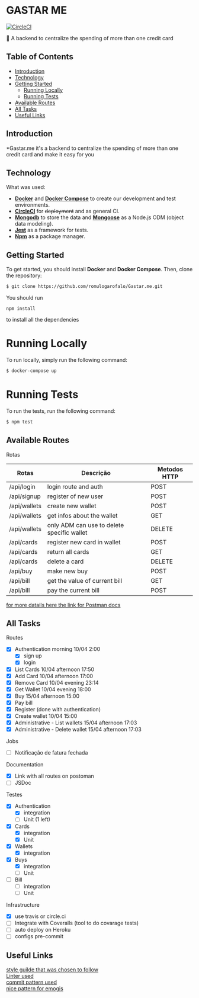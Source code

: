 # GASTAR ME


[![CircleCI](https://circleci.com/gh/romulogarofalo/Gastar.me/tree/master.svg?style=svg)](https://circleci.com/gh/romulogarofalo/Gastar.me/tree/master)

:scroll: A backend to centralize the spending of more than one credit card

## Table of Contents
- [Introduction](#introduction)
- [Technology](#technology)
- [Getting Started](#getting-started)
  - [Running Locally](#running-locally)
  - [Running Tests](#running-tests)
- [Available Routes](#available-routes)
- [All Tasks](#tasks)
- [Useful Links](#useful-links)  
  
## Introduction
*Gastar.me it's a backend to centralize the spending of more than one credit card and make it easy for you

## Technology
What was used:
- **[Docker](https://docs.docker.com)** and **[Docker Compose](https://docs.docker.com/compose/)** to create our development and test environments.
- **[CircleCI](https://circleci.com)** for ~~deployment~~ and as general CI.
- **[Mongodb](https://www.mongodb.com/)** to store the data and **[Mongoose](https://mongoosejs.com/)** as a Node.js ODM (object data modeling).
- **[Jest](https://github.com/facebook/jest)** as a framework for tests.
- **[Npm](https://www.npmjs.com/)** as a package manager.

## Getting Started
To get started, you should install **Docker** and **Docker Compose**.
Then, clone the repository:
```sh
$ git clone https://github.com/romulogarofalo/Gastar.me.git
```
You should run 
```
npm install
```
to install all the dependencies
# Running Locally
To run locally, simply run the following command:
```sh
$ docker-compose up
```
# Running Tests
To run the tests, run the following command:
```sh
$ npm test
```
## Available Routes

Rotas 

| Rotas                  | Descrição                                  | Metodos HTTP |
|------------------------|--------------------------------------------|--------------|
|/api/login              | login route and auth                       | POST         |
|/api/signup             | register of new user                       | POST         |
|/api/wallets            | create new wallet                          | POST         |
|/api/wallets            | get infos about the wallet                 | GET          |
|/api/wallets            | only ADM can use to delete specific wallet | DELETE       |
|/api/cards              | register new card in wallet                | POST         |
|/api/cards              | return all cards                           | GET          |
|/api/cards              | delete a card                              | DELETE       |
|/api/buy                | make new buy                               | POST         |
|/api/bill               | get the value of current bill              | GET          |
|/api/bill               | pay the current bill                       | POST         |
[for more datails here the link for Postman docs](https://documenter.getpostman.com/view/1994420/S1EQUJaE)

## All Tasks
Routes 
- [x] Authentication morning 10/04 2:00
     - [x] sign up
     - [x] login
- [x] List Cards 10/04 afternoon 17:50
- [x] Add Card 10/04 afternoon 17:00
- [x] Remove Card 10/04 evening 23:14
- [x] Get Wallet 10/04 evening 18:00
- [x] Buy 15/04 afternoon 15:00
- [x] Pay bill
- [x] Register (done with authentication)
- [x] Create wallet 10/04 15:00
- [x] Administrative - List wallets  15/04 afternoon 17:03
- [x] Administrative - Delete wallet 15/04 afternoon 17:03

Jobs
- [ ] Notificação de fatura fechada

Documentation
- [x] Link with all routes on postoman
- [ ] JSDoc

Testes
- [x] Authentication
    - [x] integration
    - [ ] Unit (1 left)
- [x] Cards
    - [x] integration
    - [x] Unit
- [x] Wallets
    - [x] integration
- [x] Buys
    - [x] integration
    - [ ] Unit
- [ ] Bill
    - [ ] integration
    - [ ] Unit

Infrastructure
- [x] use travis or circle.ci
- [ ] Integrate with Coveralls (tool to do covarage tests)
- [ ] auto deploy on Heroku
- [ ] configs pre-commit

## Useful Links
[style guilde that was chosen to follow](https://github.com/i0natan/nodebestpractices/blob/master/README.brazilian-portuguese.md#1-pr%C3%A1ticas-de-estrutura-de-projeto)  
[Linter used](https://github.com/pagarme/javascript-style-guide)  
[commit pattern used](https://gist.github.com/adeekshith/cd4c95a064977cdc6c50)  
[nice pattern for emogis](https://gitmoji.carloscuesta.me/?fbclid=IwAR3JhM6m-s7l3XEYPN9vtlZwatGQvxhk8ETzHqbAg5pV5PCH8ajoxzORRQM)  